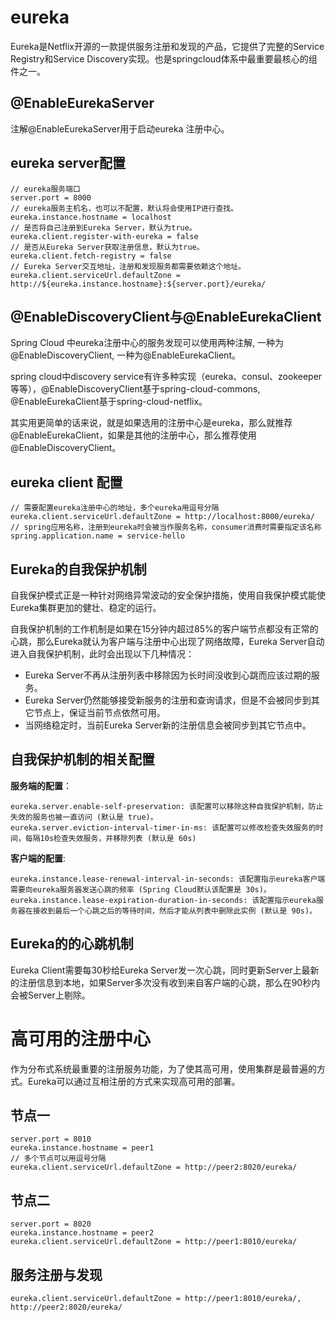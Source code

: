 # eureka
Eureka是Netflix开源的一款提供服务注册和发现的产品，它提供了完整的Service Registry和Service Discovery实现。也是springcloud体系中最重要最核心的组件之一。
    

## @EnableEurekaServer
注解@EnableEurekaServer用于启动eureka 注册中心。
    
## eureka server配置
```
// eureka服务端口
server.port = 8000
// eureka服务主机名，也可以不配置，默认将会使用IP进行查找。
eureka.instance.hostname = localhost
// 是否将自己注册到Eureka Server，默认为true。
eureka.client.register-with-eureka = false
// 是否从Eureka Server获取注册信息，默认为true。
eureka.client.fetch-registry = false
// Eureka Server交互地址，注册和发现服务都需要依赖这个地址。
eureka.client.serviceUrl.defaultZone = http://${eureka.instance.hostname}:${server.port}/eureka/
```
    
    
## @EnableDiscoveryClient与@EnableEurekaClient
Spring Cloud 中eureka注册中心的服务发现可以使用两种注解, 一种为@EnableDiscoveryClient, 一种为@EnableEurekaClient。
    
spring cloud中discovery service有许多种实现（eureka、consul、zookeeper等等），@EnableDiscoveryClient基于spring-cloud-commons, @EnableEurekaClient基于spring-cloud-netflix。
    
其实用更简单的话来说，就是如果选用的注册中心是eureka，那么就推荐@EnableEurekaClient，如果是其他的注册中心，那么推荐使用@EnableDiscoveryClient。
    

## eureka client 配置
```
// 需要配置eureka注册中心的地址，多个eureka用逗号分隔
eureka.client.serviceUrl.defaultZone = http://localhost:8000/eureka/
// spring应用名称，注册到eureka时会被当作服务名称，consumer消费时需要指定该名称
spring.application.name = service-hello
```
    
## Eureka的自我保护机制
自我保护模式正是一种针对网络异常波动的安全保护措施，使用自我保护模式能使Eureka集群更加的健壮、稳定的运行。
    
自我保护机制的工作机制是如果在15分钟内超过85%的客户端节点都没有正常的心跳，那么Eureka就认为客户端与注册中心出现了网络故障，Eureka Server自动进入自我保护机制，此时会出现以下几种情况：    
- Eureka Server不再从注册列表中移除因为长时间没收到心跳而应该过期的服务。
- Eureka Server仍然能够接受新服务的注册和查询请求，但是不会被同步到其它节点上，保证当前节点依然可用。
- 当网络稳定时，当前Eureka Server新的注册信息会被同步到其它节点中。
    
## 自我保护机制的相关配置
**服务端的配置**：
    
```
eureka.server.enable-self-preservation: 该配置可以移除这种自我保护机制，防止失效的服务也被一直访问 (默认是 true)。
eureka.server.eviction-interval-timer-in-ms: 该配置可以修改检查失效服务的时间，每隔10s检查失效服务，并移除列表 (默认是 60s)
```
**客户端的配置**:
    
```
eureka.instance.lease-renewal-interval-in-seconds: 该配置指示eureka客户端需要向eureka服务器发送心跳的频率 (Spring Cloud默认该配置是 30s)。
eureka.instance.lease-expiration-duration-in-seconds: 该配置指示eureka服务器在接收到最后一个心跳之后的等待时间，然后才能从列表中删除此实例 (默认是 90s)。
```
    
## Eureka的的心跳机制
Eureka Client需要每30秒给Eureka Server发一次心跳，同时更新Server上最新的注册信息到本地，如果Server多次没有收到来自客户端的心跳，那么在90秒内会被Server上剔除。
    
    
# 高可用的注册中心
作为分布式系统最重要的注册服务功能，为了使其高可用，使用集群是最普遍的方式。Eureka可以通过互相注册的方式来实现高可用的部署。
    
## 节点一
```
server.port = 8010
eureka.instance.hostname = peer1
// 多个节点可以用逗号分隔
eureka.client.serviceUrl.defaultZone = http://peer2:8020/eureka/
```
    
## 节点二
```
server.port = 8020
eureka.instance.hostname = peer2
eureka.client.serviceUrl.defaultZone = http://peer1:8010/eureka/
```
    
## 服务注册与发现
```
eureka.client.serviceUrl.defaultZone = http://peer1:8010/eureka/, http://peer2:8020/eureka/
```
